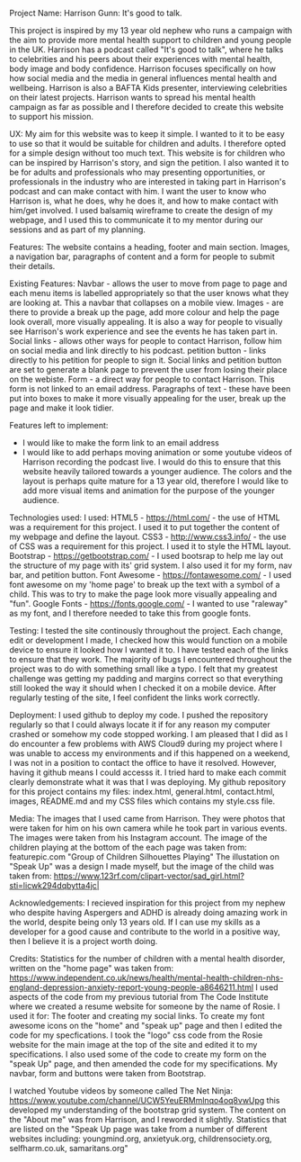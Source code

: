 Project Name: Harrison Gunn: It's good to talk.

This project is inspired by my 13 year old nephew who runs a campaign with the aim to provide more mental health support to children and young people in the UK. Harrison has a podcast called
"It's good to talk", where he talks to celebrities and his peers about their experiences with mental health, body image and body confidence. Harrison focuses specifically on how how social media and the media
in general influences mental health and wellbeing. Harrison is also a BAFTA Kids presenter, interviewing celebrities on their latest projects. Harrison wants to spread his mental health campaign as far as possible
and I therefore decided to create this website to support his mission.

UX:
My aim for this website was to keep it simple. I wanted to it to be easy to use so that it would be suitable for children and adults. I therefore opted for a simple design without too much text.
This website is for children who can be inspired by Harrison's story, and sign the petition. I also wanted it to be for adults and professionals who may presenting opportunities, or professionals in 
the industry who are interested in taking part in Harrison's podcast and can make contact with him. I want the user to know who Harrison is, what he does, why he does it, and how to make contact with him/get involved.
I used balsamiq wireframe to create the design of my webpage, and I used this to communicate it to my mentor during our sessions and as part of my planning.

Features:
The website contains a heading, footer and main section. Images, a navigation bar, paragraphs of content and a form for people to submit their details.

Existing Features:
Navbar - allows the user to move from page to page and each menu items is labelled appropriately so that the user knows what they are looking at. This a navbar that collapses on a mobile view.
Images - are there to provide a break up the page, add more colour and help the page look overall, more visually appealing. It is also a way for people to visually see Harrison's work experience and see the
events he has taken part in.
Social links - allows other ways for people to contact Harrison, follow him on social media and link directly to his podcast.
petition button - links directly to his petition for people to sign it. Social links and petition button are set to generate a blank page to prevent the user from losing their place on the webiste.
Form - a direct way for people to contact Harrison. This form is not linked to an email address.
Paragraphs of text - these have been put into boxes to make it more visually appealing for the user, break up the page and make it look tidier.

Features left to implement:
- I would like to make the form link to an email address
- I would like to add perhaps moving animation or some youtube videos of Harrison recording the podcast live. I would do this to ensure that this website heavily tailored towards a
younger audience. The colors and the layout is perhaps quite mature for a 13 year old, therefore I would like to add more visual items and animation for the purpose of the younger audience.

Technologies used:
I used:
HTML5 - https://html.com/ - the use of HTML was a requirement for this project. I used it to put together the content of my webpage and define the layout.
CSS3 - http://www.css3.info/ - the use of CSS was a requirement for this project. I used it to style the HTML layout.
Bootstrap - https://getbootstrap.com/ - I used bootsrap to help me lay out the structure of my page with its' grid system. I also used it for my form, nav bar, and petition button.
Font Awesome - https://fontawesome.com/ - I used font awesome on my 'home page' to break up the text with a symbol of a child. This was to try to make the page look more visually appealing and "fun".
Google Fonts - https://fonts.google.com/ - I wanted to use "raleway" as my font, and I therefore needed to take this from google fonts.

Testing:
I tested the site continously throughout the project. Each change, edit or development I made, I checked how this would function on a mobile device to ensure it looked how I wanted it to. I have tested each of the links to ensure
that they work. 
The majority of bugs I encountered throughout the project was to do with something small like a typo. I felt that my greatest challenge was getting my padding and margins correct so that everything
still looked the way it should when I checked it on a mobile device.
After regularly testing of the site, I feel confident the links work correctly.

Deployment:
I used github to deploy my code. I pushed the repository regularly so that I could always locate it if for any reason my computer crashed or somehow my code stopped working.
I am pleased that I did as I do encounter a few problems with AWS Cloud9 during my project where I was unable to access my environments and if this happened on a weekend,
I was not in a position to contact the office to have it resolved. However, having it github means I could accesss it. I tried hard to make each commit clearly demonstrate what it was that I was deploying. 
My github repository for this project contains my files: index.html, general.html, contact.html, images, README.md and my CSS files which contains my style.css file.

Media:
The images that I used came from Harrison. They were photos that were taken for him on his own camera while he took part in various events. The images were taken from his Instagram account.
The image of the children playing at the bottom of the each page was taken from: featurepic.com "Group of Children Silhouettes Playing"
The illustation on "Speak Up" was a design I made myself, but the image of the child was taken from: https://www.123rf.com/clipart-vector/sad_girl.html?sti=licwk294dqbytta4jc|

Acknowledgements:
I recieved inspiration for this project from my nephew who despite having Aspergers and ADHD is already doing amazing work in the world, despite being only 13 years old. If I can use my skills as a developer
for a good cause and contribute to the world in a positive way, then I believe it is a project worth doing.

Credits:
Statistics for the number of children with a mental health disorder, written on the "home page" was taken from: https://www.independent.co.uk/news/health/mental-health-children-nhs-england-depression-anxiety-report-young-people-a8646211.html
I used aspects of the code from my previous tutorial from The Code Institute where we created a resume website for someone by the name of Rosie. I used it for:
The footer and creating my social links. 
To create my font awesome icons on the "home" and "speak up" page and then I edited the code for my specfications.
I took the "logo" css code from the Rosie website for the main image at the top of the site and edited it to my specifications.
I also used some of the code to create my form on the "speak Up" page, and then amended the code for my specifications.
My navbar, form and buttons were taken from Bootstrap.

I watched Youtube videos by someone called The Net Ninja: https://www.youtube.com/channel/UCW5YeuERMmlnqo4oq8vwUpg this developed my understanding of the bootstrap grid system.
The content on the "About me" was from Harrison, and I reworded it slightly. 
Statistics that are listed on the "Speak Up page was take from a number of different websites including: youngmind.org, anxietyuk.org, childrensociety.org, selfharm.co.uk, samaritans.org"













